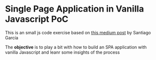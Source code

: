 # Single Page Application in Vanilla Javascript PoC
This is an small js code exercise based on [this medium post](https://medium.com/better-programming/js-vanilla-script-spa-1b29b43ea475) by Santiago García

The **objective** is to play a bit with how to build an SPA application with vanilla Javascript and leanr some insights of the process
